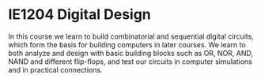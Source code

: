 # IE1204 Digital Design
 In this course we learn to build combinatorial and sequential digital circuits, which form the basis for building computers in later courses. We learn to both analyze and design with basic building blocks such as OR, NOR, AND, NAND and different flip-flops, and test our circuits in computer simulations and in practical connections.
